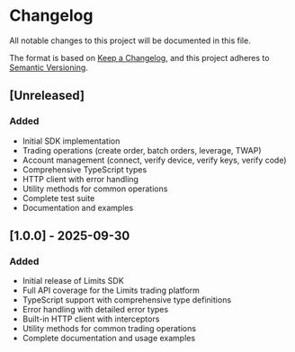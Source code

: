 # Changelog

All notable changes to this project will be documented in this file.

The format is based on [Keep a Changelog](https://keepachangelog.com/en/1.0.0/),
and this project adheres to [Semantic Versioning](https://semver.org/spec/v2.0.0.html).

## [Unreleased]

### Added
- Initial SDK implementation
- Trading operations (create order, batch orders, leverage, TWAP)
- Account management (connect, verify device, verify keys, verify code)
- Comprehensive TypeScript types
- HTTP client with error handling
- Utility methods for common operations
- Complete test suite
- Documentation and examples

## [1.0.0] - 2025-09-30

### Added
- Initial release of Limits SDK
- Full API coverage for the Limits trading platform
- TypeScript support with comprehensive type definitions
- Error handling with detailed error types
- Built-in HTTP client with interceptors
- Utility methods for common trading operations
- Complete documentation and usage examples
